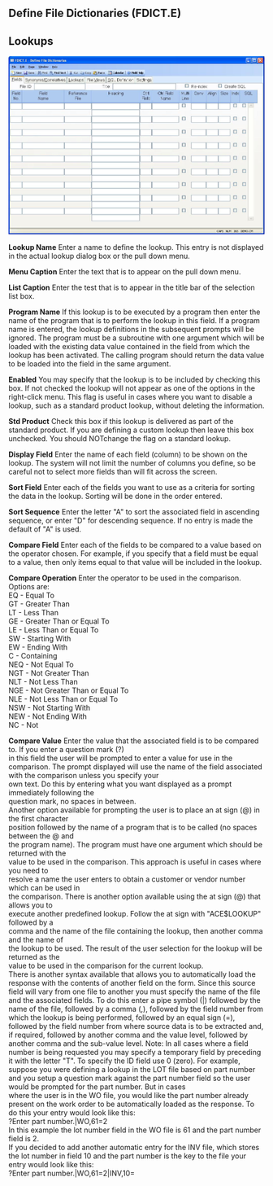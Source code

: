 ##  Define File Dictionaries (FDICT.E)

<PageHeader />

##  Lookups

![](./FDICT-E-3.jpg)

**Lookup Name** Enter a name to define the lookup. This entry is not displayed
in the actual lookup dialog box or the pull down menu.  
  
**Menu Caption** Enter the text that is to appear on the pull down menu.  
  
**List Caption** Enter the test that is to appear in the title bar of the
selection list box.  
  
**Program Name** If this lookup is to be executed by a program then enter the
name of the program that is to perform the lookup in this field. If a program
name is entered, the lookup definitions in the subsequent prompts will be
ignored. The program must be a subroutine with one argument which will be
loaded with the existing data value contained in the field from which the
lookup has been activated. The calling program should return the data value to
be loaded into the field in the same argument.  
  
**Enabled** You may specify that the lookup is to be included by checking this
box. If not checked the lookup will not appear as one of the options in the
right-click menu. This flag is useful in cases where you want to disable a
lookup, such as a standard product lookup, without deleting the information.  
  
**Std Product** Check this box if this lookup is delivered as part of the
standard product. If you are defining a custom lookup then leave this box
unchecked. You should NOTchange the flag on a standard lookup.  
  
**Display Field** Enter the name of each field (column) to be shown on the
lookup. The system will not limit the number of columns you define, so be
careful not to select more fields than will fit across the screen.  
  
**Sort Field** Enter each of the fields you want to use as a criteria for
sorting the data in the lookup. Sorting will be done in the order entered.  
  
**Sort Sequence** Enter the letter "A" to sort the associated field in
ascending sequence, or enter "D" for descending sequence. If no entry is made
the default of "A" is used.  
  
**Compare Field** Enter each of the fields to be compared to a value based on
the operator chosen. For example, if you specify that a field must be equal to
a value, then only items equal to that value will be included in the lookup.  
  
**Compare Operation** Enter the operator to be used in the comparison. Options are:  
EQ - Equal To  
GT - Greater Than  
LT - Less Than  
GE - Greater Than or Equal To  
LE - Less Than or Equal To  
SW - Starting With  
EW - Ending With  
C - Containing  
NEQ - Not Equal To  
NGT - Not Greater Than  
NLT - Not Less Than  
NGE - Not Greater Than or Equal To  
NLE - Not Less Than or Equal To  
NSW - Not Starting With  
NEW - Not Ending With  
NC - Not  
  
**Compare Value** Enter the value that the associated field is to be compared
to. If you enter a question mark (?)  
in this field the user will be prompted to enter a value for use in the
comparison. The prompt displayed will use the name of the field associated
with the comparison unless you specify your  
own text. Do this by entering what you want displayed as a prompt immediately
following the  
question mark, no spaces in between.  
Another option available for prompting the user is to place an at sign (@) in
the first character  
position followed by the name of a program that is to be called (no spaces
between the @ and  
the program name). The program must have one argument which should be returned
with the  
value to be used in the comparison. This approach is useful in cases where you
need to  
resolve a name the user enters to obtain a customer or vendor number which can
be used in  
the comparison. There is another option available using the at sign (@) that
allows you to  
execute another predefined lookup. Follow the at sign with "ACE$LOOKUP"
followed by a  
comma and the name of the file containing the lookup, then another comma and
the name of  
the lookup to be used. The result of the user selection for the lookup will be
returned as the  
value to be used in the comparison for the current lookup.  
There is another syntax available that allows you to automatically load the
response with the contents of another field on the form. Since this source
field will vary from one file to another you must specify the name of the file
and the associated fields. To do this enter a pipe symbol (|) followed by the
name of the file, followed by a comma (,), followed by the field number from
which the lookup is being performed, followed by an equal sign (=), followed
by the field number from where source data is to be extracted and, if
required, followed by another comma and the value level, followed by another
comma and the sub-value level. Note: In all cases where a field number is
being requested you may specify a temporary field by preceding it with the
letter "T". To specify the ID field use 0 (zero). For example, suppose you
were defining a lookup in the LOT file based on part number and you setup a
question mark against the part number field so the user would be prompted for
the part number. But in cases  
where the user is in the WO file, you would like the part number already
present on the work order to be automatically loaded as the response. To do
this your entry would look like this:  
?Enter part number.|WO,61=2  
In this example the lot number field in the WO file is 61 and the part number
field is 2.  
If you decided to add another automatic entry for the INV file, which stores
the lot number in field 10 and the part number is the key to the file your
entry would look like this:  
?Enter part number.|WO,61=2|INV,10=  
  
  
<badge text= "Version 8.10.57" vertical="middle" />

<PageFooter />